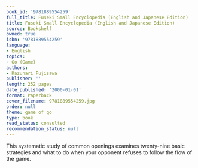 ```yaml
---
book_id: '9781889554259'
full_title: Fuseki Small Encyclopedia (English and Japanese Edition)
title: Fuseki Small Encyclopedia (English and Japanese Edition)
source: Bookshelf
owned: true
isbn: '9781889554259'
language:
- English
topics:
- Go (Game)
authors:
- Kazunari Fujisawa
publisher: ''
length: 252 pages
date_published: '2000-01-01'
format: Paperback
cover_filename: 9781889554259.jpg
order: null
theme: game of go
type: book
read_status: consulted
recommendation_status: null
---
```

This systematic study of common openings examines twenty-nine basic strategies and what to do when your opponent refuses to follow the flow of the game.
